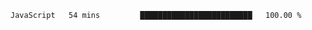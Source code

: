 
<!--START_SECTION:waka-->

```txt
JavaScript   54 mins         █████████████████████████   100.00 %
```

<!--END_SECTION:waka-->
